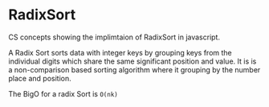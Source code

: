 # RadixSort
CS concepts showing the implimtaion of RadixSort in javascript.

A Radix Sort sorts data with integer keys by grouping keys from the individual digits which share the same significant position and value. 
It is is a non-comparison based sorting algorithm where it grouping by the number place and position.
 
The BigO for a radix Sort is `O(nk)`

